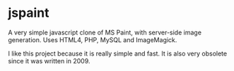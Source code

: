 # jspaint

A very simple javascript clone of MS Paint, with server-side image generation. Uses HTML4, PHP, MySQL and ImageMagick.

I like this project because it is really simple and fast. It is also very obsolete since it was written in 2009.
